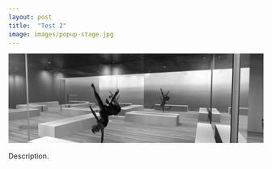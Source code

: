 ```yaml
---
layout: post
title:  "Test 2"
image: images/popup-stage.jpg
---
```

![Stage](/images/popup-stage.jpg)

Description.
